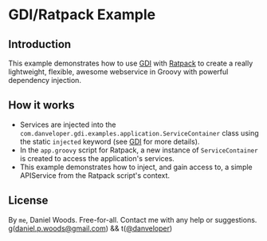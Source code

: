 # GDI/Ratpack Example

## Introduction

This example demonstrates how to use [GDI](https://github.com/danveloper/gdi) with [Ratpack](https://github.com/tlberglund/ratpack-template) to create a really lightweight, flexible, awesome webservice in Groovy with powerful dependency injection.

## How it works

 * Services are injected into the `com.danveloper.gdi.examples.application.ServiceContainer` class using the static `injected` keyword (see [GDI](https://github.com/danveloper/gdi) for more details).
 * In the `app.groovy` script for Ratpack, a new instance of `ServiceContainer` is created to access the application's services.
 * This example demonstrates how to inject, and gain access to, a simple APIService from the Ratpack script's context.

## License

By `me`, Daniel Woods. Free-for-all. Contact me with any help or suggestions. g(daniel.p.woods@gmail.com) && t([@danveloper](http://twitter.com/danveloper))
